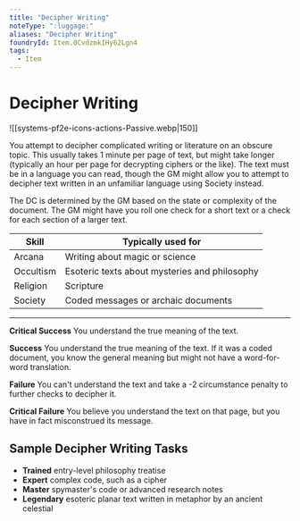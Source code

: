 ```yaml
---
title: "Decipher Writing"
noteType: ":luggage:"
aliases: "Decipher Writing"
foundryId: Item.0CvdzmkIHy62Lgn4
tags:
  - Item
---
```


# Decipher Writing
![[systems-pf2e-icons-actions-Passive.webp|150]]

You attempt to decipher complicated writing or literature on an obscure topic. This usually takes 1 minute per page of text, but might take longer (typically an hour per page for decrypting ciphers or the like). The text must be in a language you can read, though the GM might allow you to attempt to decipher text written in an unfamiliar language using Society instead.

The DC is determined by the GM based on the state or complexity of the document. The GM might have you roll one check for a short text or a check for each section of a larger text.

| Skill | Typically used for |
| --- | --- |
| Arcana | Writing about magic or science |
| Occultism | Esoteric texts about mysteries and philosophy |
| Religion | Scripture |
| Society | Coded messages or archaic documents |

* * *

**Critical Success** You understand the true meaning of the text.

**Success** You understand the true meaning of the text. If it was a coded document, you know the general meaning but might not have a word-for-word translation.

**Failure** You can't understand the text and take a -2 circumstance penalty to further checks to decipher it.

**Critical Failure** You believe you understand the text on that page, but you have in fact misconstrued its message.

## Sample Decipher Writing Tasks

*   **Trained** entry-level philosophy treatise
*   **Expert** complex code, such as a cipher
*   **Master** spymaster's code or advanced research notes
*   **Legendary** esoteric planar text written in metaphor by an ancient celestial
